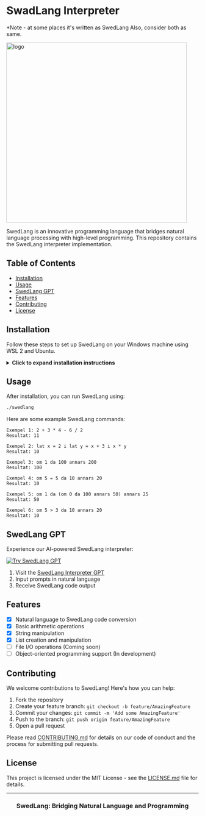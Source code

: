 # SwadLang Interpreter 

*Note - at some places it's written as SwedLang Also, consider both as same.

<img width="473" alt="logo" src="https://github.com/user-attachments/assets/97ebadfc-5dae-4576-8d5f-b095cee1ed97">


SwedLang is an innovative programming language that bridges natural language processing with high-level programming. This repository contains the SwedLang interpreter implementation.

## Table of Contents

- [Installation](#installation)
- [Usage](#usage)
- [SwedLang GPT](#swedlang-gpt)
- [Features](#features)
- [Contributing](#contributing)
- [License](#license)

## Installation

Follow these steps to set up SwedLang on your Windows machine using WSL 2 and Ubuntu.

<details>
<summary><b>Click to expand installation instructions</b></summary>

### 1. Install WSL 2 and Ubuntu

1. Open PowerShell as Administrator and run:
   ```powershell
   wsl --install -d Ubuntu
   ```
2. Restart your computer if prompted.

### 2. Set up OCaml

Open Ubuntu terminal and run:

```bash
sudo apt update
sudo apt install ocaml opam
opam init
eval $(opam env)
```

### 3. Navigate to Your Project Directory

```bash
cd /mnt/c/Users/YourUsername/Documents/SwedLang
```

### 4. Compile SwedLang

```bash
ocamlc -o swedlang SwedLang.ml
```

</details>

## Usage

After installation, you can run SwedLang using:

```bash
./swedlang
```

Here are some example SwedLang commands:

```swedlang
Exempel 1: 2 + 3 * 4 - 6 / 2
Resultat: 11

Exempel 2: lat x = 2 i lat y = x + 3 i x * y
Resultat: 10

Exempel 3: om 1 da 100 annars 200
Resultat: 100

Exempel 4: om 5 = 5 da 10 annars 20
Resultat: 10

Exempel 5: om 1 da (om 0 da 100 annars 50) annars 25
Resultat: 50

Exempel 6: om 5 > 3 da 10 annars 20
Resultat: 10
```

## SwedLang GPT

Experience our AI-powered SwedLang interpreter:

[![Try SwedLang GPT](https://img.shields.io/badge/Try%20SwedLang%20GPT-FF6600?style=for-the-badge&logo=openai&logoColor=white)](https://chatgpt.com/g/g-uc15KXNL6-swedlang-interpreter)

1. Visit the [SwedLang Interpreter GPT](https://chatgpt.com/g/g-uc15KXNL6-swedlang-interpreter)
2. Input prompts in natural language
3. Receive SwedLang code output

## Features

- [x] Natural language to SwedLang code conversion
- [x] Basic arithmetic operations
- [x] String manipulation
- [x] List creation and manipulation
- [ ] File I/O operations (Coming soon)
- [ ] Object-oriented programming support (In development)

## Contributing

We welcome contributions to SwedLang! Here's how you can help:

1. Fork the repository
2. Create your feature branch: `git checkout -b feature/AmazingFeature`
3. Commit your changes: `git commit -m 'Add some AmazingFeature'`
4. Push to the branch: `git push origin feature/AmazingFeature`
5. Open a pull request

Please read [CONTRIBUTING.md](CONTRIBUTING.md) for details on our code of conduct and the process for submitting pull requests.

## License

This project is licensed under the MIT License - see the [LICENSE.md](LICENSE.md) file for details.

---

<div align="center">
  <h3>SwedLang: Bridging Natural Language and Programming</h3>
</div>
